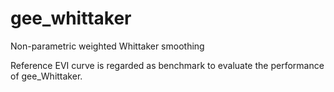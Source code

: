 # gee_whittaker
Non-parametric weighted Whittaker smoothing

Reference EVI curve is regarded as benchmark to evaluate the performance of gee_Whittaker.

